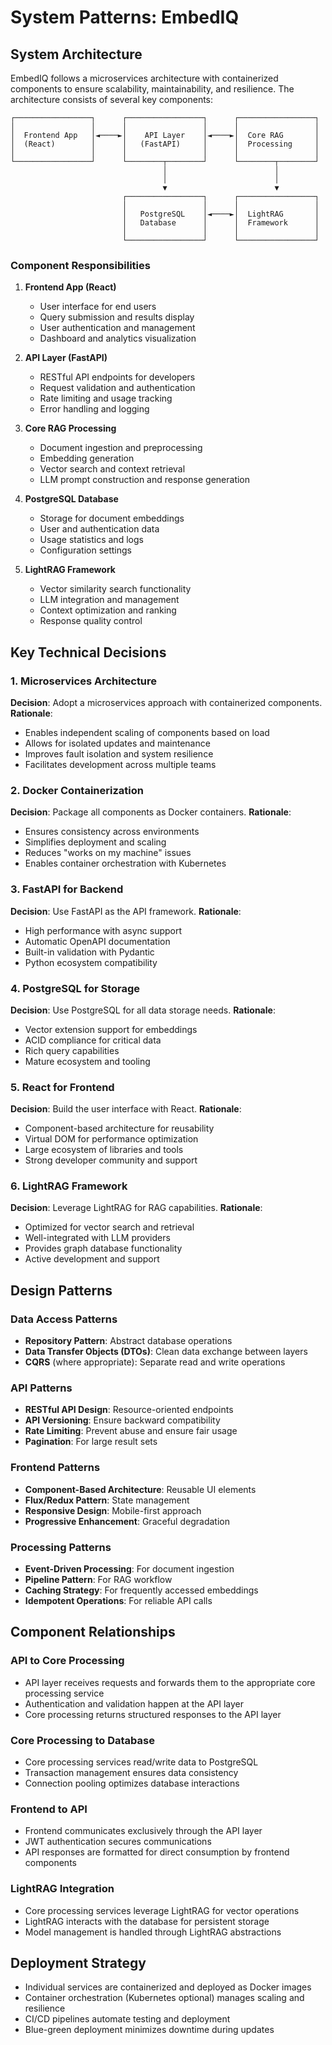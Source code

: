 # System Patterns: EmbedIQ

## System Architecture

EmbedIQ follows a microservices architecture with containerized components to ensure scalability, maintainability, and resilience. The architecture consists of several key components:

```
┌─────────────────┐      ┌─────────────────┐      ┌─────────────────┐
│                 │      │                 │      │                 │
│  Frontend App   │◄────►│    API Layer    │◄────►│  Core RAG       │
│  (React)        │      │   (FastAPI)     │      │  Processing     │
│                 │      │                 │      │                 │
└─────────────────┘      └────────┬────────┘      └────────┬────────┘
                                  │                        │
                                  │                        │
                                  ▼                        ▼
                         ┌─────────────────┐      ┌─────────────────┐
                         │                 │      │                 │
                         │   PostgreSQL    │◄────►│  LightRAG       │
                         │   Database      │      │  Framework      │
                         │                 │      │                 │
                         └─────────────────┘      └─────────────────┘
```

### Component Responsibilities

1. **Frontend App (React)**

   - User interface for end users
   - Query submission and results display
   - User authentication and management
   - Dashboard and analytics visualization

2. **API Layer (FastAPI)**

   - RESTful API endpoints for developers
   - Request validation and authentication
   - Rate limiting and usage tracking
   - Error handling and logging

3. **Core RAG Processing**

   - Document ingestion and preprocessing
   - Embedding generation
   - Vector search and context retrieval
   - LLM prompt construction and response generation

4. **PostgreSQL Database**

   - Storage for document embeddings
   - User and authentication data
   - Usage statistics and logs
   - Configuration settings

5. **LightRAG Framework**
   - Vector similarity search functionality
   - LLM integration and management
   - Context optimization and ranking
   - Response quality control

## Key Technical Decisions

### 1. Microservices Architecture

**Decision**: Adopt a microservices approach with containerized components.
**Rationale**:

- Enables independent scaling of components based on load
- Allows for isolated updates and maintenance
- Improves fault isolation and system resilience
- Facilitates development across multiple teams

### 2. Docker Containerization

**Decision**: Package all components as Docker containers.
**Rationale**:

- Ensures consistency across environments
- Simplifies deployment and scaling
- Reduces "works on my machine" issues
- Enables container orchestration with Kubernetes

### 3. FastAPI for Backend

**Decision**: Use FastAPI as the API framework.
**Rationale**:

- High performance with async support
- Automatic OpenAPI documentation
- Built-in validation with Pydantic
- Python ecosystem compatibility

### 4. PostgreSQL for Storage

**Decision**: Use PostgreSQL for all data storage needs.
**Rationale**:

- Vector extension support for embeddings
- ACID compliance for critical data
- Rich query capabilities
- Mature ecosystem and tooling

### 5. React for Frontend

**Decision**: Build the user interface with React.
**Rationale**:

- Component-based architecture for reusability
- Virtual DOM for performance optimization
- Large ecosystem of libraries and tools
- Strong developer community and support

### 6. LightRAG Framework

**Decision**: Leverage LightRAG for RAG capabilities.
**Rationale**:

- Optimized for vector search and retrieval
- Well-integrated with LLM providers
- Provides graph database functionality
- Active development and support

## Design Patterns

### Data Access Patterns

- **Repository Pattern**: Abstract database operations
- **Data Transfer Objects (DTOs)**: Clean data exchange between layers
- **CQRS** (where appropriate): Separate read and write operations

### API Patterns

- **RESTful API Design**: Resource-oriented endpoints
- **API Versioning**: Ensure backward compatibility
- **Rate Limiting**: Prevent abuse and ensure fair usage
- **Pagination**: For large result sets

### Frontend Patterns

- **Component-Based Architecture**: Reusable UI elements
- **Flux/Redux Pattern**: State management
- **Responsive Design**: Mobile-first approach
- **Progressive Enhancement**: Graceful degradation

### Processing Patterns

- **Event-Driven Processing**: For document ingestion
- **Pipeline Pattern**: For RAG workflow
- **Caching Strategy**: For frequently accessed embeddings
- **Idempotent Operations**: For reliable API calls

## Component Relationships

### API to Core Processing

- API layer receives requests and forwards them to the appropriate core processing service
- Authentication and validation happen at the API layer
- Core processing returns structured responses to the API layer

### Core Processing to Database

- Core processing services read/write data to PostgreSQL
- Transaction management ensures data consistency
- Connection pooling optimizes database interactions

### Frontend to API

- Frontend communicates exclusively through the API layer
- JWT authentication secures communications
- API responses are formatted for direct consumption by frontend components

### LightRAG Integration

- Core processing services leverage LightRAG for vector operations
- LightRAG interacts with the database for persistent storage
- Model management is handled through LightRAG abstractions

## Deployment Strategy

- Individual services are containerized and deployed as Docker images
- Container orchestration (Kubernetes optional) manages scaling and resilience
- CI/CD pipelines automate testing and deployment
- Blue-green deployment minimizes downtime during updates
